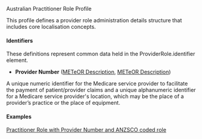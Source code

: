 Australian Practitioner Role Profile

This profile defines a provider role administration details structure that includes core localisation concepts.

#### Identifiers
These definitions represent common data held in the ProviderRole.identifier element.

* __Provider Number__ ([METeOR Description](http://meteor.aihw.gov.au/content/index.phtml/itemId/601809), [METeOR Description](http://meteor.aihw.gov.au/content/index.phtml/itemId/601956))

A unique numeric identifier for the Medicare service provider to facilitate the payment of patient/provider
claims and a unique alphanumeric identifier for a Medicare service provider's location, which may be the place 
of a provider’s practice or the place of equipment.


#### Examples

[Practitioner Role with Provider Number and ANZSCO coded role](PractitionerRole-example0.html)


